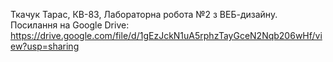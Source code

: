 Ткачук Тарас, КВ-83, Лабораторна робота №2 з ВЕБ-дизайну.
Посилання на Google Drive: https://drive.google.com/file/d/1gEzJckN1uA5rphzTayGceN2Nqb206wHf/view?usp=sharing
